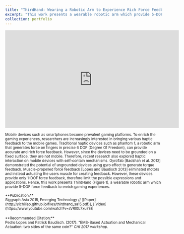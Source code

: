 ```yaml
---
title: "ThirdHand: Wearing a Robotic Arm to Experience Rich Force Feedback"
excerpt: "This work presents a wearable robotic arm which provide 5-DOF force feedback to enrich gaming experiences.<br/><img src='/images/thirdhand_hand.png'><br><br>"
collection: portfolio
---
```


<iframe width="560" height="315" src="https://www.youtube.com/embed/sVRI0L7xu7E" frameborder="0" allowfullscreen></iframe>


<small>Mobile devices such as smartphones become prevalent gaming platforms. To enrich the gaming experiences, researchers are increasingly interested in bringing various haptic feedback to the mobile games. Traditional haptic devices such as phantom 1, a robotic arm that generates force on fingers in precise 6 DOF (Degree Of Freedom), can provide accurate and rich force feedback. However, since the devices need to be grounded on a fixed surface, they are not mobile. Therefore, recent research also explored haptic interaction on mobile devices with self-contain mechanisms. GyroTab [Badshah et al. 2012] demonstrated the potential of ungrounded devices using gyro effect to generate torque feedback. Muscle-propelled force feedback [Lopes and Baudisch 2013] eliminated motors and instead actuating the users muscle for creating feedback. However, these devices provide only 1-DOF force feedback, therefore limit the possible expressions and applications. Hence, this work presents ThirdHand (Figure 1), a wearable robotic arm which provide 5-DOF force feedback to enrich gaming experiences.</small>

<small>
**Publication:** <br> 
Siggraph Asia 2015, Emerging Technology // [[Paper](http://yichiliao.github.io/files/thirdhand_sa15.pdf)], [[video](https://www.youtube.com/watch?v=sVRI0L7xu7E)]</small>
<br><br>
<small>
**Recommended Citation:** <br>
Pedro Lopes and Patrick Baudisch. (2017). &quot;EMS-Based Actuation and Mechanical Actuation: two sides of the same coin?&quot; <i>CHI 2017 workshop</i>.
</small>